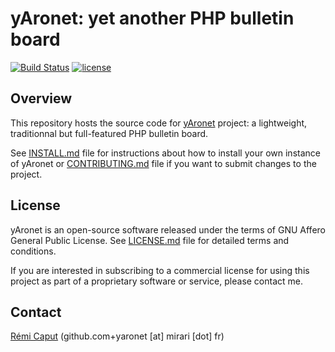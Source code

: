 yAronet: yet another PHP bulletin board
=======================================

[![Build Status](https://img.shields.io/github/actions/workflow/status/r3c/yaronet/test.yml?branch=master)](https://github.com/r3c/yaronet/actions)
[![license](https://img.shields.io/github/license/r3c/yaronet.svg)](https://opensource.org/licenses/AGPL-3.0)

Overview
--------

This repository hosts the source code for [yAronet](https://www.yaronet.com/)
project: a lightweight, traditionnal but full-featured PHP bulletin board.

See [INSTALL.md](INSTALL.md) file for instructions about how to install your
own instance of yAronet or [CONTRIBUTING.md](CONTRIBUTING.md) file if you want
to submit changes to the project.

License
-------

yAronet is an open-source software released under the terms of GNU Affero
General Public License. See [LICENSE.md](LICENSE.md) file for detailed terms
and conditions.

If you are interested in subscribing to a commercial license for using this
project as part of a proprietary software or service, please contact me.

Contact
-------

[Rémi Caput](http://remi.caput.fr/) (github.com+yaronet [at] mirari [dot] fr)
